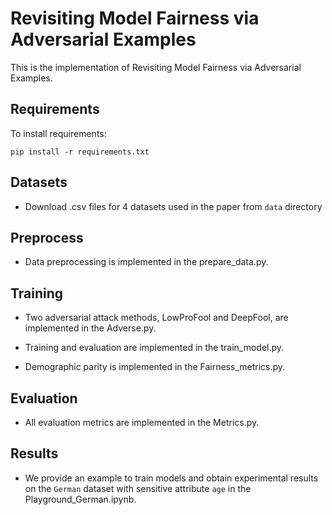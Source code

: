 
# Revisiting Model Fairness via Adversarial Examples

This is the implementation of Revisiting Model Fairness via Adversarial Examples. 


## Requirements

To install requirements:

```setup
pip install -r requirements.txt
```

## Datasets
- Download .csv files for 4 datasets used in the paper from `data` directory

## Preprocess
- Data preprocessing is implemented in the prepare_data.py.

## Training
- Two adversarial attack methods, LowProFool and DeepFool, are implemented in the Adverse.py.

- Training and evaluation are implemented in the train_model.py.

- Demographic parity is implemented in the Fairness_metrics.py.

## Evaluation
- All evaluation metrics are implemented in the Metrics.py.


## Results
- We provide an example to train models and obtain experimental results on the `German` dataset with sensitive attribute `age` in the Playground_German.ipynb.
